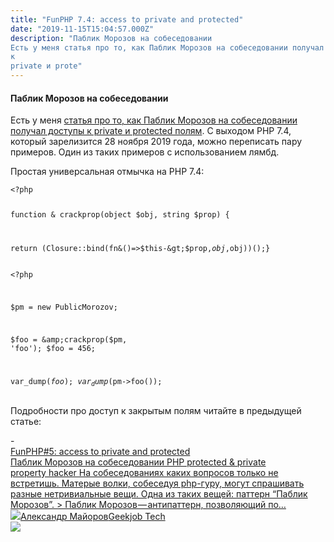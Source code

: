 ```yaml
---
title: "FunPHP 7.4: access to private and protected"
date: "2019-11-15T15:04:57.000Z"
description: "Паблик Морозов на собеседовании
Есть у меня статья про то, как Паблик Морозов на собеседовании получал доступы
к
private и prote"
---
```


<h4 id="-">Паблик Морозов на собеседовании</h4><p>Есть у меня <a href="https://medium.com/@frontman/php-access-to-private-and-protected-b1028b974169" rel="noopener noreferrer">статья про то, как Паблик Морозов на собеседовании получал доступы к private и protected полям</a>. С выходом PHP 7.4, который зарелизится 28 ноября 2019 года, можно переписать пару примеров. Один из таких примеров с использованием лямбд.</p><p>Простая универсальная отмычка на PHP 7.4:</p><pre><code class="language-php">&lt;?php

function &amp; crackprop(object $obj, string $prop) {

return (Closure::bind(fn&amp;()=&gt;$this-&gt;$prop,$obj,$obj))();}
</code></pre><pre><code class="language-php">&lt;?php

$pm = new PublicMorozov;

$foo = &amp;crackprop($pm, 'foo');
$foo = 456;

var_dump($foo);
var_dump($pm-&gt;foo());
</code></pre><p>Подробности про доступ к закрытым полям читайте в предыдущей статье:</p>- <a class="kg-bookmark-container" href="/fun-php-5-access-to-private-and-protected/"><div class="kg-bookmark-content"><div class="kg-bookmark-title">FunPHP#5: access to private and protected</div><div class="kg-bookmark-description">Паблик Морозов на собеседовании
PHP protected &amp; private property hacker На собеседованиях каких вопросов только не встретишь. Матерые волки, собеседуя
php-гуру, могут спрашивать разные нетривиальные вещи. Одна из таких вещей:
паттерн “Паблик Морозов”. &gt; Паблик Морозов — антипаттерн, позволяющий по…</div><div class="kg-bookmark-metadata"><img class="kg-bookmark-icon" src="https://tech.geekjob.ru/favicon.png"><span class="kg-bookmark-author">Александр Майоров</span><span class="kg-bookmark-publisher">Geekjob Tech</span></div></div><div class="kg-bookmark-thumbnail"><img src="https://www.gravatar.com/avatar/8f8f604430a6a2116749fad87c9c86d5?s=250&amp;d=mm&amp;r=x"></div></a> <br/>
<p></p>

